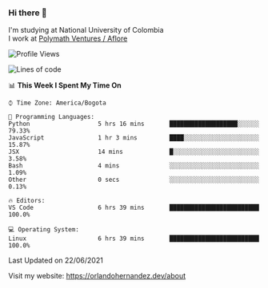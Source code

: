 ### Hi there 👋


<!--**AR4Z/AR4Z** is a ✨ _special_ ✨ repository because its `README.md` (this file) appears on your GitHub profile.

Here are some ideas to get you started:-->
I'm studying at National University of Colombia
<br>
I work at <a href="https://www.aflore.co/">Polymath Ventures / Aflore</a>
<br>

<!--START_SECTION:waka-->
![Profile Views](http://img.shields.io/badge/Profile%20Views-4-blue)

![Lines of code](https://img.shields.io/badge/From%20Hello%20World%20I%27ve%20Written-3.5%20million%20lines%20of%20code-blue)

📊 **This Week I Spent My Time On** 

```text
⌚︎ Time Zone: America/Bogota

💬 Programming Languages: 
Python                   5 hrs 16 mins       ███████████████████░░░░░░   79.33% 
JavaScript               1 hr 3 mins         ████░░░░░░░░░░░░░░░░░░░░░   15.87% 
JSX                      14 mins             █░░░░░░░░░░░░░░░░░░░░░░░░   3.58% 
Bash                     4 mins              ░░░░░░░░░░░░░░░░░░░░░░░░░   1.09% 
Other                    0 secs              ░░░░░░░░░░░░░░░░░░░░░░░░░   0.13%

🔥 Editors: 
VS Code                  6 hrs 39 mins       █████████████████████████   100.0%

💻 Operating System: 
Linux                    6 hrs 39 mins       █████████████████████████   100.0%

```


 Last Updated on 22/06/2021
<!--END_SECTION:waka-->


Visit my website: https://orlandohernandez.dev/about


